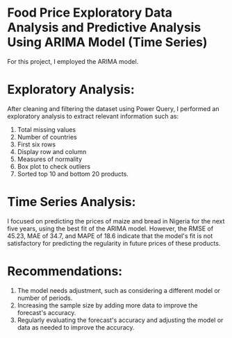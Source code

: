 # Food Price Exploratory Data Analysis and Predictive Analysis Using ARIMA Model (Time Series)
For this project, I employed the ARIMA model.
# Exploratory Analysis:
After cleaning and filtering the dataset using Power Query, I performed an exploratory analysis to extract relevant information such as:
1. Total missing values
2. Number of countries
3. First six rows
4. Display row and column
5. Measures of normality
6. Box plot to check outliers
7. Sorted top 10 and bottom 20 products.

# Time Series Analysis:
I focused on predicting the prices of maize and bread in Nigeria for the next five years, using the best fit of the ARIMA model. However, the RMSE of 45.23, MAE of 34.7, and MAPE of 18.6 indicate that the model's fit is not satisfactory for predicting the regularity in future prices of these products.

# Recommendations:
1. The model needs adjustment, such as considering a different model or number of periods.
2. Increasing the sample size by adding more data to improve the forecast's accuracy.
3. Regularly evaluating the forecast's accuracy and adjusting the model or data as needed to improve the accuracy.
